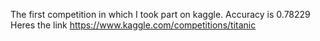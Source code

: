 The first competition in which I took part on kaggle.
Accuracy is 0.78229
Heres the link https://www.kaggle.com/competitions/titanic
